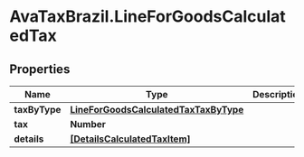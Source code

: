 # AvaTaxBrazil.LineForGoodsCalculatedTax

## Properties
Name | Type | Description | Notes
------------ | ------------- | ------------- | -------------
**taxByType** | [**LineForGoodsCalculatedTaxTaxByType**](LineForGoodsCalculatedTaxTaxByType.md) |  | [optional] 
**tax** | **Number** |  | [optional] 
**details** | [**[DetailsCalculatedTaxItem]**](DetailsCalculatedTaxItem.md) |  | [optional] 


